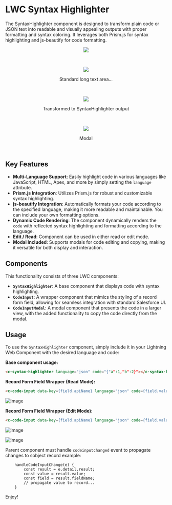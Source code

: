 # LWC Syntax Highlighter

The SyntaxHighlighter component is designed to transform plain code or JSON text into readable and visually appealing outputs with proper formatting and syntax coloring. It leverages both Prism.js for syntax highlighting and js-beautify for code formatting.

<p align="center">
  <img src="https://github.com/user-attachments/assets/dd6630a8-4697-4e33-8ab4-c5d33fcf24c3">
</p>
</br>
<p align="center">
  <img src="https://github.com/user-attachments/assets/92e79fd3-4317-4097-b412-d3144e0c2e1f">
</p>
<p align="center">Standard long text area...</p>
</br>
<p align="center">
  <img src="https://github.com/user-attachments/assets/ef2feb1a-6775-499f-9e5c-79643bc25e1a">
</p>
<p align="center">Transformed to SyntaxHighlighter output</p>
</br>
<p align="center">
  <img src="https://github.com/user-attachments/assets/4606d03d-c204-4a5b-93a6-5c4cefa7ec40">
</p>
<p align="center">Modal</p>
</br>

## Key Features

- **Multi-Language Support**: Easily highlight code in various languages like JavaScript, HTML, Apex, and more by simply setting the `language` attribute.
- **Prism.js Integration**: Utilizes Prism.js for robust and customizable syntax highlighting.
- **js-beautify Integration**: Automatically formats your code according to the specified language, making it more readable and maintainable. You can include your own formatting options.
- **Dynamic Code Rendering**: The component dynamically renders the `code` with reflected syntax highlighting and formatting according to the language.
- **Edit / Read**: Component can be used in either read or edit mode.
- **Modal Included**: Supports modals for code editing and copying, making it versatile for both display and interaction.

## Components

This functionality consists of three LWC components:

- **`SyntaxHighlighter`**: A base component that displays code with syntax highlighting.
- **`CodeInput`**: A wrapper component that mimics the styling of a record form field, allowing for seamless integration with standard Salesforce UI.
- **`CodeInputModal`**: A modal component that presents the code in a larger view, with the added functionality to copy the code directly from the modal.

## Usage

To use the `SyntaxHighlighter` component, simply include it in your Lightning Web Component with the desired language and code:

**Base component usage:**
```html
<c-syntax-highlighter language="json" code="{"a":1,"b":2}"></c-syntax-highlighter>
```
**Record Form Field Wrapper (Read Mode):**
```html
<c-code-input data-key={field.apiName} language="json" code={field.value} label={label} read-only={readOnly} field-name={field.apiName}>
```
![image](https://github.com/user-attachments/assets/c383a078-91b3-42b0-9a00-a908bf89cce9)

**Record Form Field Wrapper (Edit Mode):**
```html
<c-code-input data-key={field.apiName} language="json" code={field.value} label={field.label} read-only={readOnly} field-name={field.apiName} oncodeinputchanged={handleCodeInputChange}></c-code-input>
```
![image](https://github.com/user-attachments/assets/ecedfc93-2388-4b0e-9c68-f4e5f85ceabb)

![image](https://github.com/user-attachments/assets/3ca931ea-3ccf-4b95-a452-89a22875821c)

Parent component must handle `codeinputchanged` event to propagate changes to sobject record
example:
```
    handleCodeInputChange(e) {
        const result = e.detail.result;
        const value = result.value;
        const field = result.fieldName;
        // propagate value to record...
    }
```

Enjoy!
